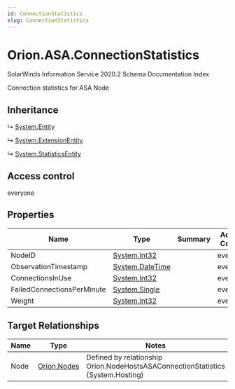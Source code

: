 ```yaml
---
id: ConnectionStatistics
slug: ConnectionStatistics
---
```


# Orion.ASA.ConnectionStatistics

SolarWinds Information Service 2020.2 Schema Documentation Index

Connection statistics for ASA Node

## Inheritance

↳ [System.Entity](./../System/Entity)

↳ [System.ExtensionEntity](./../System/ExtensionEntity)

↳ [System.StatisticsEntity](./../System/StatisticsEntity)

## Access control

everyone

## Properties

| Name | Type | Summary | Access Control |
| ------ | ------ | ------ | ------ |
| NodeID | [System.Int32](https://docs.microsoft.com/en-us/dotnet/api/system.int32) |  | everyone |
| ObservationTimestamp | [System.DateTime](https://docs.microsoft.com/en-us/dotnet/api/system.datetime) |  | everyone |
| ConnectionsInUse | [System.Int32](https://docs.microsoft.com/en-us/dotnet/api/system.int32) |  | everyone |
| FailedConnectionsPerMinute | [System.Single](https://docs.microsoft.com/en-us/dotnet/api/system.single) |  | everyone |
| Weight | [System.Int32](https://docs.microsoft.com/en-us/dotnet/api/system.int32) |  | everyone |

## Target Relationships

| Name | Type | Notes |
| ------ | ------ | ------ |
| Node | [Orion.Nodes](./../Orion/Nodes) | Defined by relationship Orion.NodeHostsASAConnectionStatistics (System.Hosting) |

